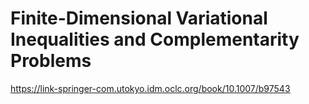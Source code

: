 # Finite-Dimensional Variational Inequalities and Complementarity Problems

https://link-springer-com.utokyo.idm.oclc.org/book/10.1007/b97543
